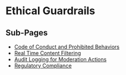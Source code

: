 ﻿# Ethical Guardrails

## Sub-Pages

- [Code of Conduct and Prohibited Behaviors](./code_of_conduct_and_prohibited_behaviors.md)
- [Real Time Content Filtering](./real_time_content_filtering.md)
- [Audit Logging for Moderation Actions](./audit_logging_for_moderation_actions.md)
- [Regulatory Compliance](./regulatory_compliance.md)
